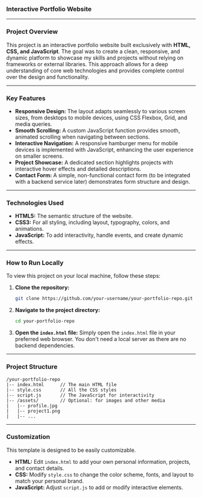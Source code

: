 ### Interactive Portfolio Website

-----

### Project Overview

This project is an interactive portfolio website built exclusively with **HTML, CSS, and JavaScript**. The goal was to create a clean, responsive, and dynamic platform to showcase my skills and projects without relying on frameworks or external libraries. This approach allows for a deep understanding of core web technologies and provides complete control over the design and functionality.

-----

### Key Features

  * **Responsive Design:** The layout adapts seamlessly to various screen sizes, from desktops to mobile devices, using CSS Flexbox, Grid, and media queries.
  * **Smooth Scrolling:** A custom JavaScript function provides smooth, animated scrolling when navigating between sections.
  * **Interactive Navigation:** A responsive hamburger menu for mobile devices is implemented with JavaScript, enhancing the user experience on smaller screens.
  * **Project Showcase:** A dedicated section highlights projects with interactive hover effects and detailed descriptions.
  * **Contact Form:** A simple, non-functional contact form (to be integrated with a backend service later) demonstrates form structure and design.

-----

### Technologies Used

  * **HTML5:** The semantic structure of the website.
  * **CSS3:** For all styling, including layout, typography, colors, and animations.
  * **JavaScript:** To add interactivity, handle events, and create dynamic effects.

-----

### How to Run Locally

To view this project on your local machine, follow these steps:

1.  **Clone the repository:**
    ```bash
    git clone https://github.com/your-username/your-portfolio-repo.git
    ```
2.  **Navigate to the project directory:**
    ```bash
    cd your-portfolio-repo
    ```
3.  **Open the `index.html` file:**
    Simply open the `index.html` file in your preferred web browser. You don't need a local server as there are no backend dependencies.

-----

### Project Structure

```
/your-portfolio-repo
|-- index.html      // The main HTML file
|-- style.css       // All the CSS styles
|-- script.js       // The JavaScript for interactivity
|-- /assets/        // Optional: for images and other media
|   |-- profile.jpg
|   |-- project1.png
|   |-- ...
```

-----

### Customization

This template is designed to be easily customizable.

  * **HTML:** Edit `index.html` to add your own personal information, projects, and contact details.
  * **CSS:** Modify `style.css` to change the color scheme, fonts, and layout to match your personal brand.
  * **JavaScript:** Adjust `script.js` to add or modify interactive elements.

